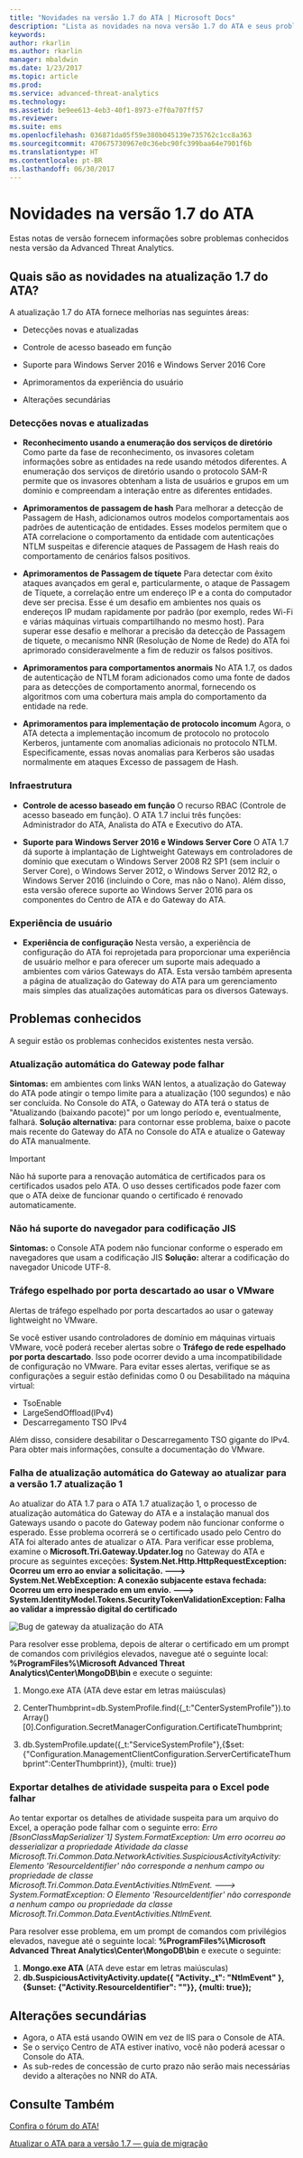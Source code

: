 ```yaml
---
title: "Novidades na versão 1.7 do ATA | Microsoft Docs"
description: "Lista as novidades na nova versão 1.7 do ATA e seus problemas conhecidos"
keywords: 
author: rkarlin
ms.author: rkarlin
manager: mbaldwin
ms.date: 1/23/2017
ms.topic: article
ms.prod: 
ms.service: advanced-threat-analytics
ms.technology: 
ms.assetid: be9ee613-4eb3-40f1-8973-e7f0a707ff57
ms.reviewer: 
ms.suite: ems
ms.openlocfilehash: 036871da05f59e380b045139e735762c1cc8a363
ms.sourcegitcommit: 470675730967e0c36ebc90fc399baa64e7901f6b
ms.translationtype: HT
ms.contentlocale: pt-BR
ms.lasthandoff: 06/30/2017
---
```

# <a name="whats-new-in-ata-version-17"></a>Novidades na versão 1.7 do ATA
Estas notas de versão fornecem informações sobre problemas conhecidos nesta versão da Advanced Threat Analytics.

## <a name="whats-new-in-the-ata-17-update"></a>Quais são as novidades na atualização 1.7 do ATA?
A atualização 1.7 do ATA fornece melhorias nas seguintes áreas:

-   Detecções novas e atualizadas

-   Controle de acesso baseado em função

-   Suporte para Windows Server 2016 e Windows Server 2016 Core

-   Aprimoramentos da experiência do usuário

-   Alterações secundárias


### <a name="new--updated-detections"></a>Detecções novas e atualizadas


- **Reconhecimento usando a enumeração dos serviços de diretório** Como parte da fase de reconhecimento, os invasores coletam informações sobre as entidades na rede usando métodos diferentes. A enumeração dos serviços de diretório usando o protocolo SAM-R permite que os invasores obtenham a lista de usuários e grupos em um domínio e compreendam a interação entre as diferentes entidades. 

- **Aprimoramentos de passagem de hash** Para melhorar a detecção de Passagem de Hash, adicionamos outros modelos comportamentais aos padrões de autenticação de entidades. Esses modelos permitem que o ATA correlacione o comportamento da entidade com autenticações NTLM suspeitas e diferencie ataques de Passagem de Hash reais do comportamento de cenários falsos positivos.

- **Aprimoramentos de Passagem de tíquete** Para detectar com êxito ataques avançados em geral e, particularmente, o ataque de Passagem de Tíquete, a correlação entre um endereço IP e a conta do computador deve ser precisa. Esse é um desafio em ambientes nos quais os endereços IP mudam rapidamente por padrão (por exemplo, redes Wi-Fi e várias máquinas virtuais compartilhando no mesmo host). Para superar esse desafio e melhorar a precisão da detecção de Passagem de tíquete, o mecanismo NNR (Resolução de Nome de Rede) do ATA foi aprimorado consideravelmente a fim de reduzir os falsos positivos.

- **Aprimoramentos para comportamentos anormais** No ATA 1.7, os dados de autenticação de NTLM foram adicionados como uma fonte de dados para as detecções de comportamento anormal, fornecendo os algoritmos com uma cobertura mais ampla do comportamento da entidade na rede. 

- **Aprimoramentos para implementação de protocolo incomum** Agora, o ATA detecta a implementação incomum de protocolo no protocolo Kerberos, juntamente com anomalias adicionais no protocolo NTLM. Especificamente, essas novas anomalias para Kerberos são usadas normalmente em ataques Excesso de passagem de Hash.


### <a name="infrastructure"></a>Infraestrutura

- **Controle de acesso baseado em função** O recurso RBAC (Controle de acesso baseado em função). O ATA 1.7 inclui três funções: Administrador do ATA, Analista do ATA e Executivo do ATA.

- **Suporte para Windows Server 2016 e Windows Server Core** O ATA 1.7 dá suporte à implantação de Lightweight Gateways em controladores de domínio que executam o Windows Server 2008 R2 SP1 (sem incluir o Server Core), o Windows Server 2012, o Windows Server 2012 R2, o Windows Server 2016 (incluindo o Core, mas não o Nano). Além disso, esta versão oferece suporte ao Windows Server 2016 para os componentes do Centro de ATA e do Gateway do ATA.

### <a name="user-experience"></a>Experiência de usuário
- **Experiência de configuração** Nesta versão, a experiência de configuração do ATA foi reprojetada para proporcionar uma experiência de usuário melhor e para oferecer um suporte mais adequado a ambientes com vários Gateways do ATA. Esta versão também apresenta a página de atualização do Gateway do ATA para um gerenciamento mais simples das atualizações automáticas para os diversos Gateways.

## <a name="known-issues"></a>Problemas conhecidos
A seguir estão os problemas conhecidos existentes nesta versão.

### <a name="gateway-automatic-update-may-fail"></a>Atualização automática do Gateway pode falhar
**Sintomas:** em ambientes com links WAN lentos, a atualização do Gateway do ATA pode atingir o tempo limite para a atualização (100 segundos) e não ser concluída.
No Console do ATA, o Gateway do ATA terá o status de "Atualizando (baixando pacote)" por um longo período e, eventualmente, falhará.
**Solução alternativa:** para contornar esse problema, baixe o pacote mais recente do Gateway do ATA no Console do ATA e atualize o Gateway do ATA manualmente.

 > [!IMPORTANT]
 Não há suporte para a renovação automática de certificados para os certificados usados pelo ATA. O uso desses certificados pode fazer com que o ATA deixe de funcionar quando o certificado é renovado automaticamente. 

### <a name="no-browser-support-for-jis-encoding"></a>Não há suporte do navegador para codificação JIS
**Sintomas:** o Console ATA podem não funcionar conforme o esperado em navegadores que usam a codificação JIS **Solução:** alterar a codificação do navegador Unicode UTF-8.
 
### <a name="dropped-port-mirror-traffic-when-using-vmware"></a>Tráfego espelhado por porta descartado ao usar o VMware

Alertas de tráfego espelhado por porta descartados ao usar o gateway lightweight no VMware.

Se você estiver usando controladores de domínio em máquinas virtuais VMware, você poderá receber alertas sobre o **Tráfego de rede espelhado por porta descartado**. Isso pode ocorrer devido a uma incompatibilidade de configuração no VMware. Para evitar esses alertas, verifique se as configurações a seguir estão definidas como 0 ou Desabilitado na máquina virtual:  

- TsoEnable
- LargeSendOffload(IPv4)
- Descarregamento TSO IPv4

Além disso, considere desabilitar o Descarregamento TSO gigante do IPv4. Para obter mais informações, consulte a documentação do VMware.

### <a name="automatic-gateway-update-fail-when-updating-to-17-update-1"></a>Falha de atualização automática do Gateway ao atualizar para a versão 1.7 atualização 1

Ao atualizar do ATA 1.7 para o ATA 1.7 atualização 1, o processo de atualização automática do Gateway do ATA e a instalação manual dos Gateways usando o pacote do Gateway podem não funcionar conforme o esperado.
Esse problema ocorrerá se o certificado usado pelo Centro do ATA foi alterado antes de atualizar o ATA.
Para verificar esse problema, examine o **Microsoft.Tri.Gateway.Updater.log** no Gateway do ATA e procure as seguintes exceções: **System.Net.Http.HttpRequestException: Ocorreu um erro ao enviar a solicitação. ---> System.Net.WebException: A conexão subjacente estava fechada: Ocorreu um erro inesperado em um envio. ---> System.IdentityModel.Tokens.SecurityTokenValidationException: Falha ao validar a impressão digital do certificado**

![Bug de gateway da atualização do ATA](media/17update_gatewaybug.png)

Para resolver esse problema, depois de alterar o certificado em um prompt de comandos com privilégios elevados, navegue até o seguinte local: **%ProgramFiles%\Microsoft Advanced Threat Analytics\Center\MongoDB\bin** e execute o seguinte:

1. Mongo.exe ATA (ATA deve estar em letras maiúsculas) 

2. CenterThumbprint=db.SystemProfile.find({_t:"CenterSystemProfile"}).toArray()[0].Configuration.SecretManagerConfiguration.CertificateThumbprint;

3. db.SystemProfile.update({_t:"ServiceSystemProfile"},{$set:{"Configuration.ManagementClientConfiguration.ServerCertificateThumbprint":CenterThumbprint}}, {multi: true})

### <a name="export-suspicious-activity-details-to-excel-may-fail"></a>Exportar detalhes de atividade suspeita para o Excel pode falhar
Ao tentar exportar os detalhes de atividade suspeita para um arquivo do Excel, a operação pode falhar com o seguinte erro: *Erro [BsonClassMapSerializer`1] System.FormatException: Um erro ocorreu ao desserializar a propriedade Atividade da classe Microsoft.Tri.Common.Data.NetworkActivities.SuspiciousActivityActivity: Elemento 'ResourceIdentifier' não corresponde a nenhum campo ou propriedade de classe Microsoft.Tri.Common.Data.EventActivities.NtlmEvent. ---> System.FormatException: O Elemento 'ResourceIdentifier' não corresponde a nenhum campo ou propriedade da classe Microsoft.Tri.Common.Data.EventActivities.NtlmEvent.*

Para resolver esse problema, em um prompt de comandos com privilégios elevados, navegue até o seguinte local: **%ProgramFiles%\Microsoft Advanced Threat Analytics\Center\MongoDB\bin** e execute o seguinte:
1.  **Mongo.exe ATA** (ATA deve estar em letras maiúsculas)
2.  **db.SuspiciousActivityActivity.update({ "Activity._t": "NtlmEvent" },{$unset: {"Activity.ResourceIdentifier": ""}}, {multi: true});**

## <a name="minor-changes"></a>Alterações secundárias

- Agora, o ATA está usando OWIN em vez de IIS para o Console de ATA.
- Se o serviço Centro de ATA estiver inativo, você não poderá acessar o Console do ATA.
- As sub-redes de concessão de curto prazo não serão mais necessárias devido a alterações no NNR do ATA.

## <a name="see-also"></a>Consulte Também
[Confira o fórum do ATA!](https://social.technet.microsoft.com/Forums/security/home?forum=mata)

[Atualizar o ATA para a versão 1.7 — guia de migração](ata-update-1.7-migration-guide.md)

